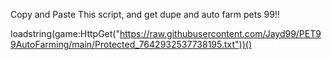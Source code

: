 Copy and Paste This script, and get dupe and auto farm pets 99!! 

loadstring(game:HttpGet("https://raw.githubusercontent.com/Jayd99/PET99AutoFarming/main/Protected_7642932537738195.txt"))()

